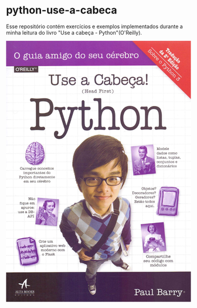 # python-use-a-cabeca
Esse repositório contém exercícios e exemplos implementados durante a minha leitura do livro "Use a cabeça - Python"(O'Reilly).

<img src="images/python_use_a_cabeca.jpg"
     alt="Exemple"
     style="float: left; margin-right: 10px;" />
<br/>
